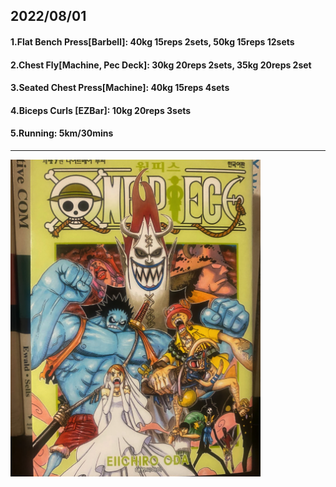 ## 2022/08/01
#### 1.Flat Bench Press\[Barbell\]: 40kg 15reps 2sets, 50kg 15reps 12sets
#### 2.Chest Fly\[Machine, Pec Deck\]: 30kg 20reps 2sets, 35kg 20reps 2set
#### 3.Seated Chest Press\[Machine\]: 40kg 15reps 4sets
#### 4.Biceps Curls \[EZBar\]: 10kg 20reps 3sets
#### 5.Running: 5km/30mins

---
<img src='./_resources/__049.png' width='400px' />
